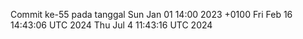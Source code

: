 Commit ke-55 pada tanggal Sun Jan 01 14:00 2023 +0100
Fri Feb 16 14:43:06 UTC 2024
Thu Jul  4 11:43:16 UTC 2024
